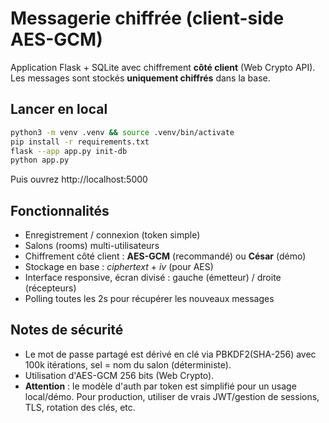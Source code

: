 # Messagerie chiffrée (client-side AES-GCM)

Application Flask + SQLite avec chiffrement **côté client** (Web Crypto API).  
Les messages sont stockés **uniquement chiffrés** dans la base.

## Lancer en local

```bash
python3 -m venv .venv && source .venv/bin/activate
pip install -r requirements.txt
flask --app app.py init-db
python app.py
```

Puis ouvrez http://localhost:5000

## Fonctionnalités

- Enregistrement / connexion (token simple)
- Salons (rooms) multi-utilisateurs
- Chiffrement côté client : **AES-GCM** (recommandé) ou **César** (démo)
- Stockage en base : *ciphertext* + *iv* (pour AES)
- Interface responsive, écran divisé : gauche (émetteur) / droite (récepteurs)
- Polling toutes les 2s pour récupérer les nouveaux messages

## Notes de sécurité

- Le mot de passe partagé est dérivé en clé via PBKDF2(SHA-256) avec 100k itérations, sel = nom du salon (déterministe).
- Utilisation d'AES-GCM 256 bits (Web Crypto).
- **Attention** : le modèle d'auth par token est simplifié pour un usage local/démo. Pour production, utiliser de vrais JWT/gestion de sessions, TLS, rotation des clés, etc.

